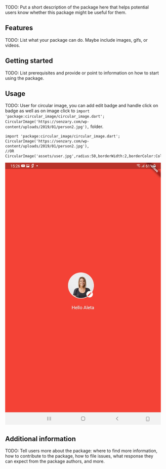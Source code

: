 <!-- 
This README describes the package. If you publish this package to pub.dev,
this README's contents appear on the landing page for your package.

For information about how to write a good package README, see the guide for
[writing package pages](https://dart.dev/guides/libraries/writing-package-pages). 

For general information about developing packages, see the Dart guide for
[creating packages](https://dart.dev/guides/libraries/create-library-packages)
and the Flutter guide for
[developing packages and plugins](https://flutter.dev/developing-packages). 
-->

TODO: Put a short description of the package here that helps potential users
know whether this package might be useful for them.

## Features

TODO: List what your package can do. Maybe include images, gifs, or videos.

## Getting started

TODO: List prerequisites and provide or point to information on how to
start using the package.

## Usage

TODO: User for circular image, you can add edit badge and handle click on badge as well as on image click
to `import 'package:circular_image/circular_image.dart';
 CircularImage('https://senzary.com/wp-content/uploads/2019/01/person2.jpg'),` folder. 
    
```
import 'package:circular_image/circular_image.dart';
CircularImage('https://senzary.com/wp-content/uploads/2019/01/person2.jpg'),
//OR 
CircularImage('assets/user.jpg',radius:50,borderWidth:2,borderColor:Colors.white),
```
<td>
<img src="https://raw.githubusercontent.com/sunilferry/circleimage/main/Screenshot_20220207-133454%5B1%5D.jpg">
</td>

## Additional information

TODO: Tell users more about the package: where to find more information, how to 
contribute to the package, how to file issues, what response they can expect 
from the package authors, and more.

